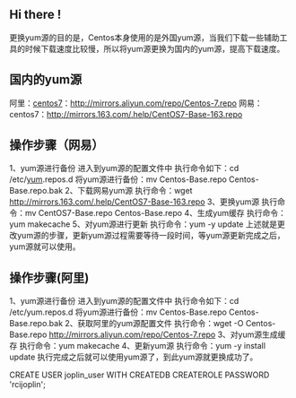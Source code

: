 ## Hi there !
更换yum源的目的是，Centos本身使用的是外国yum源，当我们下载一些辅助工具的时候下载速度比较慢，所以将yum源更换为国内的yum源，提高下载速度。

## 国内的yum源

阿里：[centos7](https://so.csdn.net/so/search?q=centos7&spm=1001.2101.3001.7020)：http://mirrors.aliyun.com/repo/Centos-7.repo
网易：centos7：http://mirrors.163.com/.help/CentOS7-Base-163.repo

## 操作步骤（网易）

1、yum源进行备份
进入到yum源的配置文件中
执行命令如下：cd /etc/[yum](https://so.csdn.net/so/search?q=yum&spm=1001.2101.3001.7020).repos.d
将yum源进行备份：mv Centos-Base.repo Centos-Base.repo.bak
2、下载网易yum源
执行命令：wget http://mirrors.163.com/.help/CentOS7-Base-163.repo
3、更换yum源
执行命令：mv CentOS7-Base.repo Centos-Base.repo
4、生成yum缓存
执行命令：yum makecache
5、对yum源进行更新
执行命令：yum -y update
上述就是更改yum源的步骤，更新yum源过程需要等待一段时间，等yum源更新完成之后，yum源就可以使用。

## 操作步骤(阿里)

1、yum源进行备份
进入到yum源的配置文件中
执行命令如下：cd /etc/yum.repos.d
将yum源进行备份：mv Centos-Base.repo Centos-Base.repo.bak
2、获取阿里的yum源配置文件
执行命令：wget -O Centos-Base.repo http://mirrors.aliyun.com/repo/Centos-7.repo
3、对yum源生成缓存
执行命令：yum makecache
4、更新yum源
执行命令：yum -y install update
执行完成之后就可以使用yum源了，到此yum源就更换成功了。

CREATE USER joplin_user WITH
CREATEDB
CREATEROLE
PASSWORD 'rcijoplin';